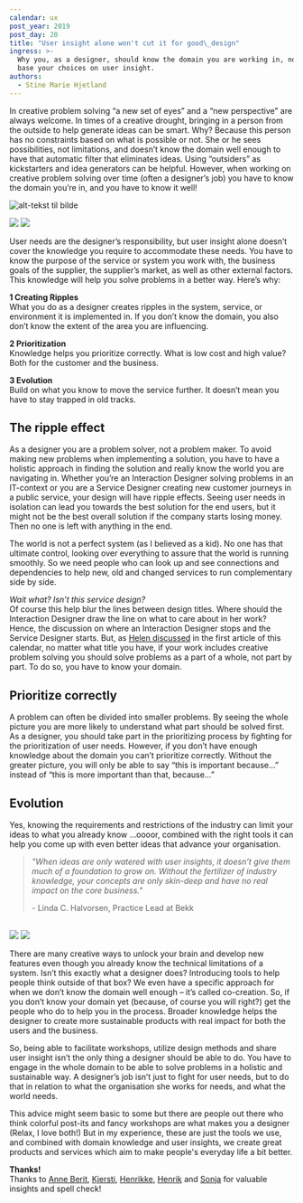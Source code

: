 ```yaml
---
calendar: ux
post_year: 2019
post_day: 20
title: "User insight alone won't cut it for good\_design"
ingress: >-
  Why you, as a designer, should know the domain you are working in, not just
  base your choices on user insight.
authors:
  - Stine Marie Hjetland
---
```

In creative problem solving “a new set of eyes” and a “new perspective” are always welcome. In times of a creative drought, bringing in a person from the outside to help generate ideas can be smart. Why? Because this person has no constraints based on what is possible or not. She or he sees possibilities, not limitations, and doesn’t know the domain well enough to have that automatic filter that eliminates ideas. Using “outsiders” as kickstarters and idea generators can be helpful. However, when working on creative problem solving over time (often a designer’s job) you have to know the domain you’re in, and you have to know it well! 

![alt-tekst til bilde](https://i.ibb.co/CwPxCnG/SORTtegning-domenekunnskap.png)

<img class="light-theme-image" src="https://i.ibb.co/kJM7HBG/SORTtegning-domenekunnskap.png" />
<img class="dark-theme-image" src="https://i.ibb.co/mhvYQC9/HVITtegning-domenekunnskap.png" />


User needs are the designer’s responsibility, but user insight alone doesn’t cover the knowledge you require to accommodate these needs. You have to know the purpose of the service or system you work with, the business goals of the supplier, the supplier’s market, as well as other external factors. This knowledge will help you solve problems in a better way. Here’s why:

**1 Creating Ripples**\
What you do as a designer creates ripples in the system, service, or environment it is implemented in. If you don’t know the domain, you also don’t know the extent of the area you are influencing.

**2 Prioritization**\
Knowledge helps you prioritize correctly. What is low cost and high value? Both for the customer and the business.

**3 Evolution**\
Build on what you know to move the service further. It doesn’t mean you have to stay trapped in old tracks. 

## The ripple effect

As a designer you are a problem solver, not a problem maker. To avoid making new problems when implementing a solution, you have to have a holistic approach in finding the solution and really know the world you are navigating in. Whether you’re an Interaction Designer solving problems in an IT-context or you are a Service Designer creating new customer journeys in a public service, your design will have ripple effects. Seeing user needs in isolation can lead you towards the best solution for the end users, but it might not be the best overall solution if the company starts losing money. Then no one is left with anything in the end. 

The world is not a perfect system (as I believed as a kid). No one has that ultimate control, looking over everything to assure that the world is running smoothly. So we need people who can look up and see connections and dependencies to help new, old and changed services to run complementary side by side.

_Wait what? Isn’t this service design?_\
Of course this help blur the lines between design titles. Where should the Interaction Designer draw the line on what to care about in her work? Hence, the discussion on where an Interaction Designer stops and the Service Designer starts. But, as [Helen discussed](https://ux.christmas/2019/1) in the first article of this calendar, no matter what title you have, if your work includes creative problem solving you should solve problems as a part of a whole, not part by part. To do so, you have to know your domain.

## Prioritize correctly

A problem can often be divided into smaller problems. By seeing the whole picture you are more likely to understand what part should be solved first. As a designer, you should take part in the prioritizing process by fighting for the prioritization of user needs. However, if you don’t have enough knowledge about the domain you can’t prioritize correctly. Without the greater picture, you will only be able to say “this is important because...” instead of “this is more important than that, because…” 

## Evolution

Yes, knowing the requirements and restrictions of the industry can limit your ideas to what you already know ...oooor, combined with the right tools it can help you come up with even better ideas that advance your organisation.
<br />
> _"When ideas are only watered with user insights, it doesn’t give them much of a foundation to grow on. Without the fertilizer of industry knowledge, your concepts are only skin-deep and have no real impact on the core business."_ 
>
> \- Linda C. Halvorsen, Practice Lead at Bekk
<br />

<img class="light-theme-image" src="https://i.ibb.co/z7qv05Q/SORTwater-Insight.png" />
<img class="dark-theme-image" src="https://i.ibb.co/qRr7CZ7/HVITwater-Insight.png" />

There are many creative ways to unlock your brain and develop new features even though you already know the technical limitations of a system. Isn’t this exactly what a designer does? Introducing tools to help people think outside of that box? We even have a specific approach for when we don’t know the domain well enough – it’s called co-creation. So, if you don’t know your domain yet (because, of course you will right?) get the people who do to help you in the process. Broader knowledge helps the designer to create more sustainable products with real impact for both the users and the business.  

So, being able to facilitate workshops, utilize design methods and share user insight isn’t the only thing a designer should be able to do. You have to engage in the whole domain to be able to solve problems in a holistic and sustainable way. A designer’s job isn’t just to fight for user needs, but to do that in relation to what the organisation she works for needs, and what the world needs. 

This advice might seem basic to some but there are people out there who think colorful post-its and fancy workshops are what makes you a designer (Relax, I love both!) But in my experience, these are just the tools we use, and combined with domain knowledge and user insights, we create great products and services which aim to make people's everyday life a bit better.

**Thanks!**\
Thanks to [Anne Berit](https://medium.com/@anneberitbjering), [Kjersti](https://medium.com/@kjerstibarstadstrand), [Henrikke](https://medium.com/@henrikke.haugan), [Henrik](henrik.sivertsgard@bekk.no) and [Sonja](https://uxdesign.cc/@kaeuph) for valuable insights and spell check!
